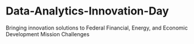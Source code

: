 # Data-Analytics-Innovation-Day
Bringing innovation solutions to Federal Financial, Energy, and Economic Development Mission Challenges
